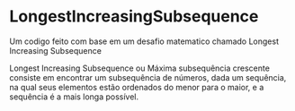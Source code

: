 # LongestIncreasingSubsequence
Um codigo feito com base em um desafio matematico chamado Longest Increasing Subsequence  

Longest Increasing Subsequence ou Máxima subsequência crescente consiste em encontrar um subsequência de números, dada um sequência, na qual seus elementos estão ordenados do menor para o maior, e a sequência é a mais longa possível.
